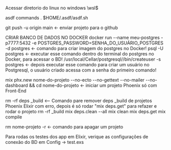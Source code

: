 Acessar diretorio do linux no windows
\\wsl$

asdf commands
. $HOME/.asdf/asdf.sh



git push -u origin main <- enviar projeto para o github

CRIAR BANCO DE DADOS NO DOCKER
docker run --name meu-postgres -p7777:5432 -e POSTGRES_PASSWORD=SENHA_DO_USUÁRIO_POSTGRES -d postgres <- comando para criar imagem do postgres no Docker!
psql -U postgres <- executar esse comando dentro do terminal do postgres no Docker, para acessar o BD!
/usr/local/Cellar/postgresql/<version>/bin/createuser -s postgres <- depois executar esse comando para criar um usuário no Postgresql, o usuário criado acessa com a senha do primeiro comando!

mix phx.new nome-do-projeto --no-ecto --no-gettext --no-mailer --no-dashboard && cd nome-do-projeto <- iniciar um projeto Phoenix só com Front-End

rm -rf deps \_build <-- Comando pare remover deps \_build de projetos Phoenix Elixir com erro, depois é só rodar "mix deps.get" para refazer e rodar o projeto
rm -rf \_build
mix deps.clean --all
mix clean
mix deps.get
mix compile

rm nome-projeto -r <- comando para apagar um projeto

Para rodas os testes dos app em Elixir, verique as configurações de conexão do BD em Config -> test.exs
